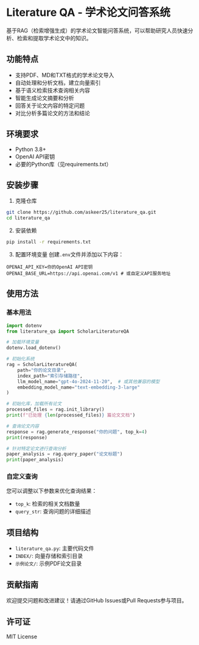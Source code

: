 # Literature QA - 学术论文问答系统

基于RAG（检索增强生成）的学术论文智能问答系统，可以帮助研究人员快速分析、检索和提取学术论文中的知识。

## 功能特点

- 支持PDF、MD和TXT格式的学术论文导入
- 自动处理和分析文档，建立向量索引
- 基于语义检索技术查询相关内容
- 智能生成论文摘要和分析
- 回答关于论文内容的特定问题
- 对比分析多篇论文的方法和结论

## 环境要求

- Python 3.8+
- OpenAI API密钥
- 必要的Python库（见requirements.txt）

## 安装步骤

1. 克隆仓库
```bash
git clone https://github.com/askeer25/literature_qa.git
cd literature_qa
```

2. 安装依赖
```bash
pip install -r requirements.txt
```

3. 配置环境变量
创建`.env`文件并添加以下内容：
```
OPENAI_API_KEY=你的OpenAI API密钥
OPENAI_BASE_URL=https://api.openai.com/v1 # 或自定义API服务地址
```

## 使用方法

### 基本用法

```python
import dotenv
from literature_qa import ScholarLiteratureQA

# 加载环境变量
dotenv.load_dotenv()

# 初始化系统
rag = ScholarLiteratureQA(
    path="你的论文目录",
    index_path="索引存储路径",
    llm_model_name="gpt-4o-2024-11-20",  # 或其他兼容的模型
    embedding_model_name="text-embedding-3-large"
)

# 初始化库，加载所有论文
processed_files = rag.init_library()
print(f"已处理 {len(processed_files)} 篇论文文档")

# 查询论文内容
response = rag.generate_response("你的问题", top_k=4)
print(response)

# 针对特定论文进行查询分析
paper_analysis = rag.query_paper("论文标题")
print(paper_analysis)
```

### 自定义查询

您可以调整以下参数来优化查询结果：
- `top_k`: 检索的相关文档数量
- `query_str`: 查询问题的详细描述

## 项目结构

- `literature_qa.py`: 主要代码文件
- `INDEX/`: 向量存储和索引目录
- `示例论文/`: 示例PDF论文目录

## 贡献指南

欢迎提交问题和改进建议！请通过GitHub Issues或Pull Requests参与项目。

## 许可证

MIT License